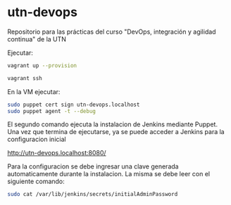 # utn-devops
Repositorio para las prácticas del curso "DevOps, integración y agilidad continua" de la UTN

Ejecutar:
```bash
vagrant up --provision

vagrant ssh
```
En la VM ejecutar:
```bash
sudo puppet cert sign utn-devops.localhost
sudo puppet agent -t --debug
```
El segundo comando ejecuta la instalacion de Jenkins mediante Puppet.
Una vez que termina de ejecutarse, ya se puede acceder a Jenkins para la configuracion inicial

http://utn-devops.localhost:8080/

Para la configuracion se debe ingresar una clave generada automaticamente durante la instalacion. La misma se debe leer con el siguiente comando:
```bash
sudo cat /var/lib/jenkins/secrets/initialAdminPassword
```
